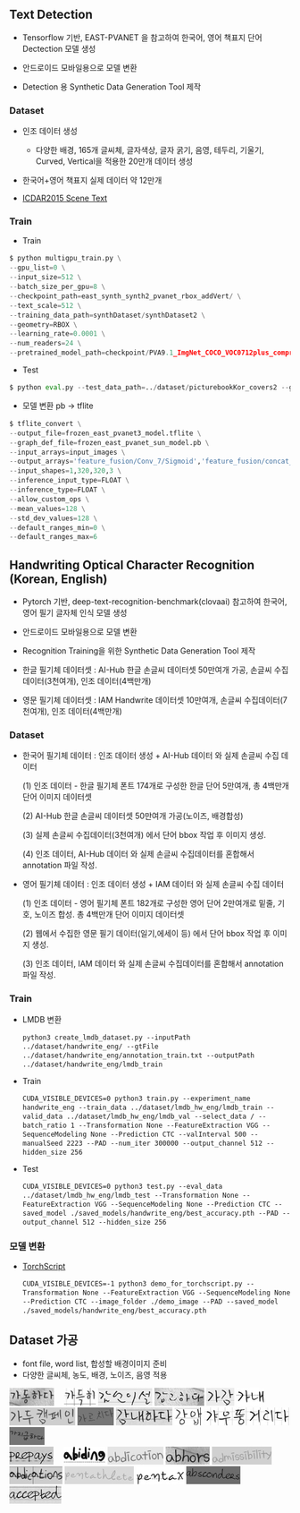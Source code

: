 ## Text Detection
- Tensorflow 기반, EAST-PVANET 을 참고하여 한국어, 영어 책표지 단어 Dectection 모델 생성

- 안드로이드 모바일용으로 모델 변환

- Detection 용 Synthetic Data Generation Tool 제작

### Dataset

  - 인조 데이터 생성 
    
    * 다양한 배경, 165개 글씨체, 글자색상, 글자 굵기, 음영, 테두리, 기울기, Curved, Vertical을 적용한 20만개 데이터 생성 
    
  - 한국어+영어 책표지 실제 데이터 약 12만개

  - [ICDAR2015 Scene Text](https://rrc.cvc.uab.es/?ch=4&com=downloads)
  
### Train
  
  - Train
  
``` Python
$ python multigpu_train.py \
--gpu_list=0 \
--input_size=512 \
--batch_size_per_gpu=8 \
--checkpoint_path=east_synth_synth2_pvanet_rbox_addVert/ \
--text_scale=512 \
--training_data_path=synthDataset/synthDataset2 \
--geometry=RBOX \
--learning_rate=0.0001 \
--num_readers=24 \
--pretrained_model_path=checkpoint/PVA9.1_ImgNet_COCO_VOC0712plus_compressed.ckpt
```
  - Test
  
  ``` Python
  $ python eval.py --test_data_path=../dataset/picturebookKor_covers2 --gpu_list=1 --checkpoint_path=east_synth_synth2_pvanet_rbox_addVert/ --checkpoint_path_more=model.ckpt-301991 --output_dir=output_picturebookKor_covers2_2
  ```
  
  - 모델 변환 pb -> tflite
  
  ``` Python
  $ tflite_convert \
  --output_file=frozen_east_pvanet3_model.tflite \
  --graph_def_file=frozen_east_pvanet_sun_model.pb \
  --input_arrays=input_images \
  --output_arrays='feature_fusion/Conv_7/Sigmoid','feature_fusion/concat_3' \
  --input_shapes=1,320,320,3 \
  --inference_input_type=FLOAT \
  --inference_type=FLOAT \
  --allow_custom_ops \
  --mean_values=128 \
  --std_dev_values=128 \
  --default_ranges_min=0 \
  --default_ranges_max=6

  ```
  
  
## Handwriting Optical Character Recognition (Korean, English)

- Pytorch 기반, deep-text-recognition-benchmark(clovaai) 참고하여 한국어, 영어 필기 글자체 인식 모델 생성

- 안드로이드 모바일용으로 모델 변환

- Recognition Training을 위한 Synthetic Data Generation Tool 제작

- 한글 필기체 데이터셋 : AI-Hub 한글 손글씨 데이터셋 50만여개 가공, 손글씨 수집데이터(3천여개), 인조 데이터(4백만개)

- 영문 필기체 데이터셋 : IAM Handwrite 데이터셋 10만여개, 손글씨 수집데이터(7천여개), 인조 데이터(4백만개)

### Dataset

  - 한국어 필기체 데이터 : 인조 데이터 생성 + AI-Hub 데이터 와 실제 손글씨 수집 데이터
  
    (1) 인조 데이터 - 한글 필기체 폰트 174개로 구성한 한글 단어 5만여개, 총 4백만개 단어 이미지 데이터셋
  
    (2) AI-Hub 한글 손글씨 데이터셋 50만여개 가공(노이즈, 배경합성)
  
    (3) 실제 손글씨 수집데이터(3천여개) 에서 단어 bbox 작업 후 이미지 생성.
  
    (4) 인조 데이터, AI-Hub 데이터 와 실제 손글씨 수집데이터를 혼합해서 annotation 파일 작성.
  
  - 영어 필기체 데이터 : 인조 데이터 생성 + IAM 데이터 와 실제 손글씨 수집 데이터 
  
    (1) 인조 데이터 - 영어 필기체 폰트 182개로 구성한 영어 단어 2만여개로 밑줄, 기호, 노이즈 합성. 총 4백만개 단어 이미지 데이터셋	
  
    (2) 웹에서 수집한 영문 필기 데이터(일기,에세이 등) 에서 단어 bbox 작업 후 이미지 생성.
  
    (3)	인조 데이터, IAM 데이터 와 실제 손글씨 수집데이터를 혼합해서 annotation 파일 작성.
    
### Train

  - LMDB 변환
    ```
    python3 create_lmdb_dataset.py --inputPath ../dataset/handwrite_eng/ --gtFile ../dataset/handwrite_eng/annotation_train.txt --outputPath ../dataset/handwrite_eng/lmdb_train
    ```
  - Train
    ```
    CUDA_VISIBLE_DEVICES=0 python3 train.py --experiment_name handwrite_eng --train_data ../dataset/lmdb_hw_eng/lmdb_train --valid_data ../dataset/lmdb_hw_eng/lmdb_val --select_data / --batch_ratio 1 --Transformation None --FeatureExtraction VGG --SequenceModeling None --Prediction CTC --valInterval 500 --manualSeed 2223 --PAD --num_iter 300000 --output_channel 512 --hidden_size 256
    ```
  - Test
    ```
    CUDA_VISIBLE_DEVICES=0 python3 test.py --eval_data ../dataset/lmdb_hw_eng/lmdb_test --Transformation None --FeatureExtraction VGG --SequenceModeling None --Prediction CTC --saved_model ./saved_models/handwrite_eng/best_accuracy.pth --PAD --output_channel 512 --hidden_size 256
    ```
    
### 모델 변환
  - [TorchScript](https://pytorch.org/docs/stable/jit.html#torchscript)
  
    ```
    CUDA_VISIBLE_DEVICES=-1 python3 demo_for_torchscript.py --Transformation None --FeatureExtraction VGG --SequenceModeling None --Prediction CTC --image_folder ./demo_image --PAD --saved_model ./saved_models/handwrite_eng/best_accuracy.pth
    ```

## Dataset 가공
  - font file, word list, 합성할 배경이미지 준비
  - 다양한 글씨체, 농도, 배경, 노이즈, 음영 적용
  
  <div align="left">
  <img src="https://github.com/iSPD/STUDYnet/blob/main/images/data/kor/25589_102_ft1.jpg"/>  <img src="https://github.com/iSPD/STUDYnet/blob/main/images/data/kor/25594_112_ft1.jpg"/>  <img src="https://github.com/iSPD/STUDYnet/blob/main/images/data/kor/485704_964_ft19.jpg"/>  <img src="https://github.com/iSPD/STUDYnet/blob/main/images/data/kor/485771_1098_ft19.jpg"/>  <img src="https://github.com/iSPD/STUDYnet/blob/main/images/data/kor/51076_1_ft2.jpg"/>  <img src="https://github.com/iSPD/STUDYnet/blob/main/images/data/kor/51106_61_ft2.jpg"/>
  <br>
  <img src="https://github.com/iSPD/STUDYnet/blob/main/images/data/kor/51128_105_ft2.jpg"/>  <img src="https://github.com/iSPD/STUDYnet/blob/main/images/data/kor/51158_165_ft2.jpg"/>  <img src="https://github.com/iSPD/STUDYnet/blob/main/images/data/kor/51491_831_ft2.jpg"/>  <img src="https://github.com/iSPD/STUDYnet/blob/main/images/data/kor/51664_1177_ft2.jpg"/>  <img src="https://github.com/iSPD/STUDYnet/blob/main/images/data/kor/51905_1659_ft2.jpg"/>  <img src="https://github.com/iSPD/STUDYnet/blob/main/images/data/kor/76827_426_ft3.jpg"/>
  
</div>
  <div align="left">
  <img src="https://github.com/iSPD/STUDYnet/blob/main/images/data/eng/103109_59752_ft4.jpg"/>  <img src="https://github.com/iSPD/STUDYnet/blob/main/images/data/eng/44153_270_ft2.jpg"/>  <img src="https://github.com/iSPD/STUDYnet/blob/main/images/data/eng/661339_226_ft30.jpg"/>  <img src="https://github.com/iSPD/STUDYnet/blob/main/images/data/eng/661349_266_ft30.jpg"/>  <img src="https://github.com/iSPD/STUDYnet/blob/main/images/data/eng/661562_1118_ft30.jpg"/> 
  <br>
  <img src="https://github.com/iSPD/STUDYnet/blob/main/images/data/eng/66185_227_ft3.jpg"/>  <img src="https://github.com/iSPD/STUDYnet/blob/main/images/data/eng/741531_56481_ft33.jpg"/>  <img src="https://github.com/iSPD/STUDYnet/blob/main/images/data/eng/741532_56485_ft33.jpg"/>  <img src="https://github.com/iSPD/STUDYnet/blob/main/images/data/eng/88273_408_ft4.jpg"/>  <img src="https://github.com/iSPD/STUDYnet/blob/main/images/data/eng/88312_564_ft4.jpg"/>
  </div>
